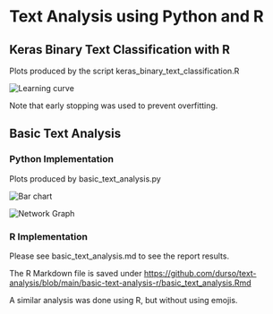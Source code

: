 # Text Analysis using Python and R
## Keras Binary Text Classification with R

Plots produced by the script keras_binary_text_classification.R

![Learning curve](https://github.com/durso/text-analysis/blob/main/img/keras_binary.PNG?raw=true)

Note that early stopping was used to prevent overfitting.

## Basic Text Analysis
### Python Implementation

Plots produced by basic_text_analysis.py

![Bar chart](https://github.com/durso/text-analysis/blob/main/basic-text-analysis-py/GMEBar.png?raw=true)


![Network Graph](https://github.com/durso/text-analysis/blob/main/basic-text-analysis-py/GMEgraph.png?raw=true)

### R Implementation
Please see basic_text_analysis.md to see the report results. 

The R Markdown file is saved under https://github.com/durso/text-analysis/blob/main/basic-text-analysis-r/basic_text_analysis.Rmd

A similar analysis was done using R, but without using emojis. 
